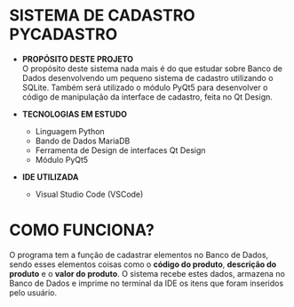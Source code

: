 <h1>SISTEMA DE CADASTRO PYCADASTRO</h1>
<ul>
    <li>
        <strong>PROPÓSITO DESTE PROJETO</strong>
    </li>
    <div>
            O propósito deste sistema nada mais é do que estudar sobre Banco de Dados desenvolvendo um pequeno sistema de cadastro utilizando o SQLite. Também será utilizado o módulo PyQt5 para desenvolver o código de manipulação da interface de cadastro, feita no Qt Design.
    </div>
    <p>
    <li>
        <strong>TECNOLOGIAS EM ESTUDO</strong>
    </li>
    <ul>
        <li>
            Linguagem Python
        </li>
        <li>
            Bando de Dados MariaDB
        </li>
        <li>
            Ferramenta de Design de interfaces Qt Design
        </li>
        <li>
            Módulo PyQt5
        </li>
    </ul>
    <p>
    <li>
        <strong>IDE UTILIZADA</strong>
    </li>
    <ul>
        <li>
            Visual Studio Code (VSCode)
        </li>
    </ul>
</ul>
<p>
<h1>COMO FUNCIONA?</h1>
<div>
        O programa tem a função de cadastrar elementos no Banco de Dados, sendo esses elementos coisas como o <strong>código do produto</strong>, <strong>descrição do produto</strong> e o <strong>valor do produto</strong>. O sistema recebe estes dados, armazena no Banco de Dados e imprime no terminal da IDE os itens que foram inseridos pelo usuário.
</div>
